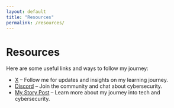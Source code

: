 ```yaml
---
layout: default
title: "Resources"
permalink: /resources/
---
```


# Resources

Here are some useful links and ways to follow my journey:

- [X](https://twitter.com/OpsGuild) – Follow me for updates and insights on my learning journey.
- [Discord](https://discord.com/users/OpsGuild) – Join the community and chat about cybersecurity.
- [My Story Post](/my-story/) – Learn more about my journey into tech and cybersecurity.

